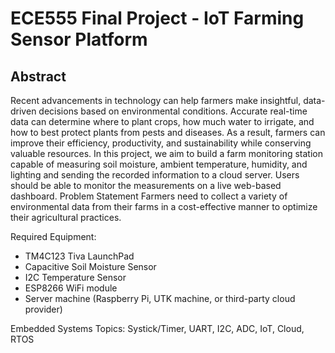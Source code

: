 # ECE555 Final Project - IoT Farming Sensor Platform

## Abstract
Recent advancements in technology can help farmers make insightful, data-driven decisions based on environmental conditions. Accurate real-time data can determine where to plant crops, how much water to irrigate, and how to best protect plants from pests and diseases. As a result, farmers can improve their efficiency, productivity, and sustainability while conserving valuable resources.
In this project, we aim to build a farm monitoring station capable of measuring soil moisture, ambient temperature, humidity, and lighting and sending the recorded information to a cloud server. Users should be able to monitor the measurements on a live web-based dashboard.
Problem Statement
Farmers need to collect a variety of environmental data from their farms in a cost-effective manner to optimize their agricultural practices.

Required Equipment:
- TM4C123 Tiva LaunchPad
- Capacitive Soil Moisture Sensor
- I2C Temperature Sensor
- ESP8266 WiFi module
- Server machine (Raspberry Pi, UTK machine, or third-party cloud provider)


Embedded Systems Topics:
Systick/Timer, UART, I2C, ADC, IoT, Cloud, RTOS

